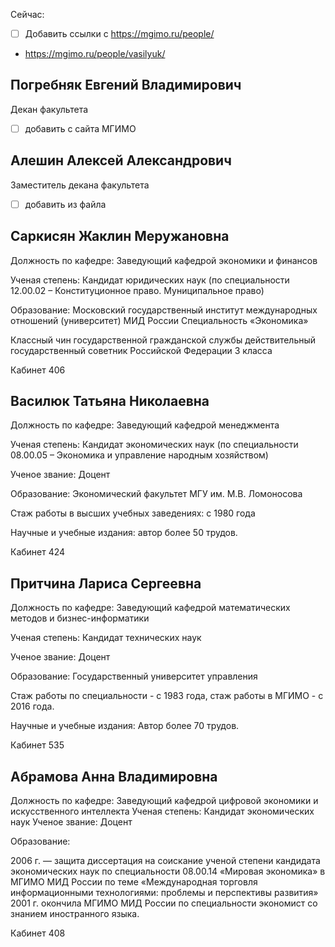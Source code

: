 Сейчас:

- [ ] Добавить ссылки с https://mgimo.ru/people/ 
 - https://mgimo.ru/people/vasilyuk/


## Погребняк Евгений Владимирович

Декан факультета

- [ ] добавить с сайта МГИМО

## Алешин Алексей Александрович

Заместитель декана факультета

- [ ] добавить из файла

## Саркисян Жаклин Меружановна

Должность по кафедре: Заведующий кафедрой экономики и финансов

Ученая степень: Кандидат юридических наук (по специальности 12.00.02 – Конституционное право. Муниципальное право)

Образование: Московский государственный институт международных отношений (университет) МИД России
Специальность «Экономика»

Классный чин государственной гражданской службы действительный государственный советник Российской Федерации 3 класса

Кабинет 406

## Василюк Татьяна Николаевна

Должность по кафедре: Заведующий кафедрой менеджмента

Ученая степень: Кандидат экономических наук (по специальности 08.00.05 – Экономика и управление народным хозяйством)

Ученое звание: Доцент

Образование: Экономический факультет МГУ им. М.В. Ломоносова

Стаж работы в высших учебных заведениях: с 1980 года

Научные и учебные издания: автор более 50 трудов.

Кабинет 424


## Притчина Лариса Сергеевна

Должность по кафедре: Заведующий кафедрой математических методов и бизнес-информатики

Ученая степень: Кандидат технических наук

Ученое звание: Доцент

Образование: Государственный университет управления

Стаж работы по специальности - с 1983 года, стаж работы в МГИМО - с 2016 года.

Научные и учебные издания: Автор более 70 трудов.

Кабинет 535

## Абрамова Анна Владимировна

Должность по кафедре: Заведующий кафедрой цифровой экономики и искусственного интеллекта
Ученая степень: Кандидат экономических наук
Ученое звание: Доцент

Образование: 

2006 г. — защита диссертация на соискание ученой степени кандидата экономических наук по специальности 08.00.14 «Мировая экономика» в МГИМО МИД России по теме «Международная торговля информационными технологиями: проблемы и перспективы развития»
2001 г. окончила МГИМО МИД России по специальности экономист со знанием иностранного языка.

Кабинет 408
